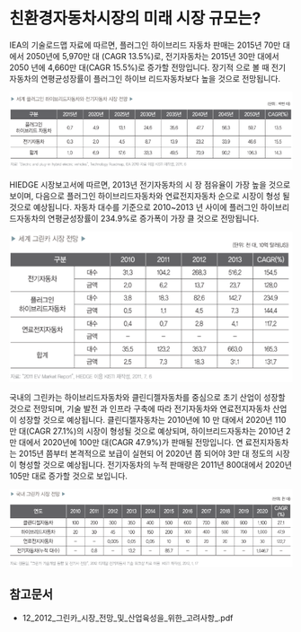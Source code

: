 # 친환경자동차시장의 미래 시장 규모는?

IEA의 기술로드맵 자료에 따르면, 플러그인 하이브리드
자동차 판매는 2015년 70만 대에서 2050년에 5,970만 대
(CAGR 13.5%)로, 전기자동차는 2015년 30만 대에서 2050
년에 4,660만 대(CAGR 15.5%)로 증가할 전망입니다. 장기적
으로 볼 때 전기자동차의 연평균성장률이 플러그인 하이브
리드자동차보다 높을 것으로 전망됩니다.

![세계_플러그인_하이브리드자동차와_전기자동차_시장_전망](./images/친환경자동차_Q14_1_1.PNG)

HIEDGE 시장보고서에 따르면, 2013년 전기자동차의 시
장 점유율이 가장 높을 것으로 보이며, 다음으로 플러그인
하이브리드자동차와 연료전지자동차 순으로 시장이 형성
될 것으로 예상됩니다. 자동차 대수를 기준으로 2010~2013
년 사이에 플러그인 하이브리드자동차의 연평균성장률이
234.9%로 증가폭이 가장 클 것으로 전망됩니다.

![친환경자동차의_종류](./images/친환경자동차_Q14_1_1_.PNG)

국내의 그린카는 하이브리드자동차와 클린디젤자동차를
중심으로 초기 산업이 성장할 것으로 전망되며, 기술 발전
과 인프라 구축에 따라 전기자동차와 연료전지자동차 산업
이 성장할 것으로 예상됩니다. 클린디젤자동차는 2010년에 10
만 대에서 2020년 110만 대(CAGR 27.1%)의 시장이 형성될
것으로 예상되며, 하이브리드자동차는 2010년 2만 대에서
2020년에 100만 대(CAGR 47.9%)가 판매될 전망입니다. 연
료전지자동차는 2015년 쯤부터 본격적으로 보급이 실현되
어 2020년 쯤 되어야 3만 대 정도의 시장이 형성할 것으로
예상됩니다. 전기자동차의 누적 판매량은 2011년 800대에서
2020년 105만 대로 증가할 것으로 보입니다.

![친환경자동차의_종류](./images/친환경자동차_Q14_1_1__.PNG)
## 참고문서
 - 12_2012_그린카_시장_전망_및_산업육성을_위한_고려사항_.pdf